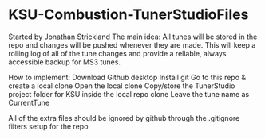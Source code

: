 # KSU-Combustion-TunerStudioFiles

Started by Jonathan Strickland
The main idea:
All tunes will be stored in the repo and changes will be pushed whenever they are made.
This will keep a rolling log of all of the tune changes and provide a reliable, always accessible backup for MS3 tunes. 

How to implement:
Download Github desktop
Install git
Go to this repo & create a local clone
Open the local clone
Copy/store the TunerStudio project folder for KSU inside the local repo clone
Leave the tune name as CurrentTune

All of the extra files should be ignored by github through the .gitignore filters setup for the repo
